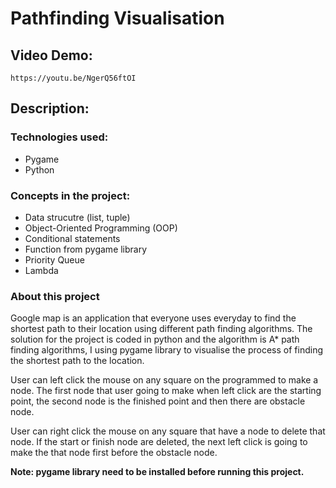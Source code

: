 # **Pathfinding Visualisation**

## **Video Demo:**
`https://youtu.be/NgerQ56ftOI`

## **Description:**

### Technologies used:

- Pygame
- Python

### Concepts in the project:

- Data strucutre (list, tuple)
- Object-Oriented Programming (OOP)
- Conditional statements
- Function from pygame library
- Priority Queue
- Lambda

### About this project
Google map is an application that everyone uses everyday to find the shortest path to their location using different path finding algorithms. The solution for the project is coded in python and the algorithm is A* path finding algorithms, I using pygame library to visualise the process of finding the shortest path to the location. 

User can left click the mouse on any square on the programmed to make a node. The first node that user going to make when left click are the starting point, the second node is the finished point and then there are obstacle node. 

User can right click the mouse on any square that have a node to delete that node. If the start or finish node are deleted, the next left click is going to make the that node first before the obstacle node.

**Note: pygame library need to be installed before running this project.**
